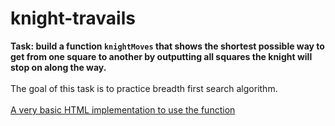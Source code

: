 # knight-travails
<b>Task: build a function `knightMoves` that shows the shortest possible way to get from one square to another by outputting all squares the knight will stop on along the way.</b> <br><br>
The goal of this task is to practice breadth first search algorithm.<br><br>
<a href="https://pafestivo.github.io/knight-travails/" target="_blank">A very basic HTML implementation to use the function</a>

